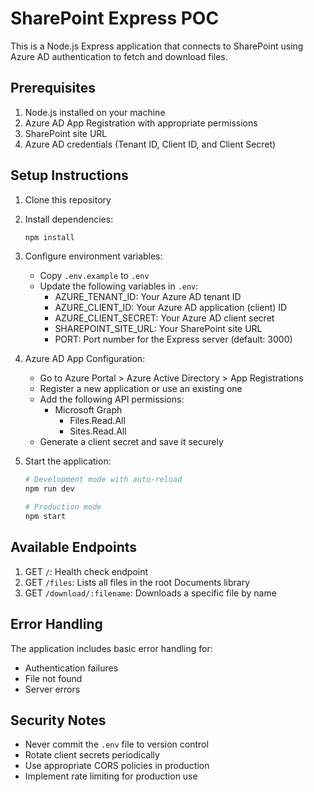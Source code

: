 # SharePoint Express POC

This is a Node.js Express application that connects to SharePoint using Azure AD authentication to fetch and download files.

## Prerequisites

1. Node.js installed on your machine
2. Azure AD App Registration with appropriate permissions
3. SharePoint site URL
4. Azure AD credentials (Tenant ID, Client ID, and Client Secret)

## Setup Instructions

1. Clone this repository
2. Install dependencies:
   ```bash
   npm install
   ```

3. Configure environment variables:
   - Copy `.env.example` to `.env`
   - Update the following variables in `.env`:
     - AZURE_TENANT_ID: Your Azure AD tenant ID
     - AZURE_CLIENT_ID: Your Azure AD application (client) ID
     - AZURE_CLIENT_SECRET: Your Azure AD client secret
     - SHAREPOINT_SITE_URL: Your SharePoint site URL
     - PORT: Port number for the Express server (default: 3000)

4. Azure AD App Configuration:
   - Go to Azure Portal > Azure Active Directory > App Registrations
   - Register a new application or use an existing one
   - Add the following API permissions:
     - Microsoft Graph
       - Files.Read.All
       - Sites.Read.All
   - Generate a client secret and save it securely

5. Start the application:
   ```bash
   # Development mode with auto-reload
   npm run dev

   # Production mode
   npm start
   ```

## Available Endpoints

1. GET `/`: Health check endpoint
2. GET `/files`: Lists all files in the root Documents library
3. GET `/download/:filename`: Downloads a specific file by name

## Error Handling

The application includes basic error handling for:
- Authentication failures
- File not found
- Server errors

## Security Notes

- Never commit the `.env` file to version control
- Rotate client secrets periodically
- Use appropriate CORS policies in production
- Implement rate limiting for production use
